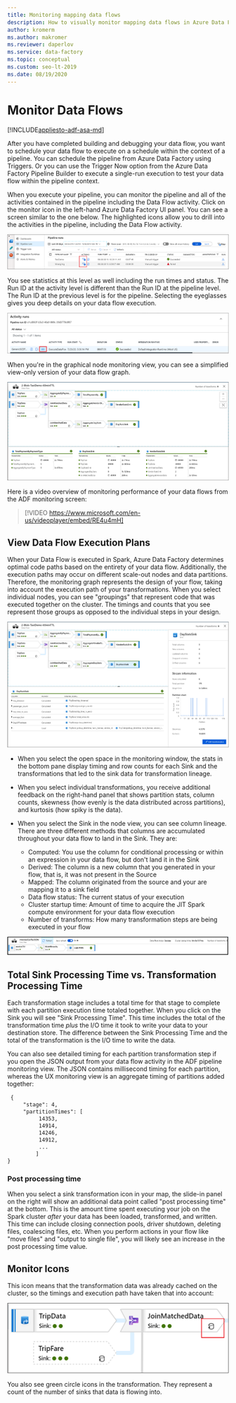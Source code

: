 ```yaml
---
title: Monitoring mapping data flows
description: How to visually monitor mapping data flows in Azure Data Factory
author: kromerm
ms.author: makromer
ms.reviewer: daperlov
ms.service: data-factory
ms.topic: conceptual
ms.custom: seo-lt-2019
ms.date: 08/19/2020
---
```


# Monitor Data Flows

[!INCLUDE[appliesto-adf-asa-md](includes/appliesto-adf-asa-md.md)]

After you have completed building and debugging your data flow, you want to schedule your data flow to execute on a schedule within the context of a pipeline. You can schedule the pipeline from Azure Data Factory using Triggers. Or you can use the Trigger Now option from the Azure Data Factory Pipeline Builder to execute a single-run execution to test your data flow within the pipeline context.

When you execute your pipeline, you can monitor the pipeline and all of the activities contained in the pipeline including the Data Flow activity. Click on the monitor icon in the left-hand Azure Data Factory UI panel. You can see a screen similar to the one below. The highlighted icons allow you to drill into the activities in the pipeline, including the Data Flow activity.

![Data Flow Monitoring](media/data-flow/mon001.png "Data Flow Monitoring")

You see statistics at this level as well including the run times and status. The Run ID at the activity level is different than the Run ID at the pipeline level. The Run ID at the previous level is for the pipeline. Selecting the eyeglasses gives you deep details on your data flow execution.

![Data Flow Monitoring](media/data-flow/monitoring-details.png "Data Flow Monitoring")

When you're in the graphical node monitoring view, you can see a simplified view-only version of your data flow graph.

![Data Flow Monitoring](media/data-flow/mon003.png "Data Flow Monitoring")

Here is a video overview of monitoring performance of your data flows from the ADF monitoring screen:

> [!VIDEO https://www.microsoft.com/en-us/videoplayer/embed/RE4u4mH]

## View Data Flow Execution Plans

When your Data Flow is executed in Spark, Azure Data Factory determines optimal code paths based on the entirety of your data flow. Additionally, the execution paths may occur on different scale-out nodes and data partitions. Therefore, the monitoring graph represents the design of your flow, taking into account the execution path of your transformations. When you select individual nodes, you can see "groupings" that represent code that was executed together on the cluster. The timings and counts that you see represent those groups as opposed to the individual steps in your design.

![Data Flow Monitoring](media/data-flow/mon004.png "Data Flow Monitoring")

* When you select the open space in the monitoring window, the stats in the bottom pane display timing and row counts for each Sink and the transformations that led to the sink data for transformation lineage.

* When you select individual transformations, you receive additional feedback on the right-hand panel that shows partition stats, column counts, skewness (how evenly is the data distributed across partitions), and kurtosis (how spiky is the data).

* When you select the Sink in the node view, you can see column lineage. There are three different methods that columns are accumulated throughout your data flow to land in the Sink. They are:

  * Computed: You use the column for conditional processing or within an expression in your data flow, but don't land it in the Sink
  * Derived: The column is a new column that you generated in your flow, that is, it was not present in the Source
  * Mapped: The column originated from the source and your are mapping it to a sink field
  * Data flow status: The current status of your execution
  * Cluster startup time: Amount of time to acquire the JIT Spark compute environment for your data flow execution
  * Number of transforms: How many transformation steps are being executed in your flow
  
![Data Flow Monitoring](media/data-flow/monitornew.png "Data Flow Monitoring New")

## Total Sink Processing Time vs. Transformation Processing Time

Each transformation stage includes a total time for that stage to complete with each partition execution time totaled together. When you click on the Sink you will see "Sink Processing Time". This time includes the total of the transformation time *plus* the I/O time it took to write your data to your destination store. The difference between the Sink Processing Time and the total of the transformation is the I/O time to write the data.

You can also see detailed timing for each partition transformation step if you open the JSON output from your data flow activity in the ADF pipeline monitoring view. The JSON contains millisecond timing for each partition, whereas the UX monitoring view is an aggregate timing of partitions added together:

```
 {
     "stage": 4,
     "partitionTimes": [
          14353,
          14914,
          14246,
          14912,
          ...
         ]
}
```

### Post processing time

When you select a sink transformation icon in your map, the slide-in panel on the right will show an additional data point called "post processing time" at the bottom. This is the amount time spent executing your job on the Spark cluster *after* your data has been loaded, transformed, and written. This time can include closing connection pools, driver shutdown, deleting files, coalescing files, etc. When you perform actions in your flow like "move files" and "output to single file", you will likely see an increase in the post processing time value.
  
## Monitor Icons

This icon means that the transformation data was already cached on the cluster, so the timings and execution path have taken that into account:

![Data Flow Monitoring](media/data-flow/mon005.png "Data Flow Monitoring")

You also see green circle icons in the transformation. They represent a count of the number of sinks that data is flowing into.
